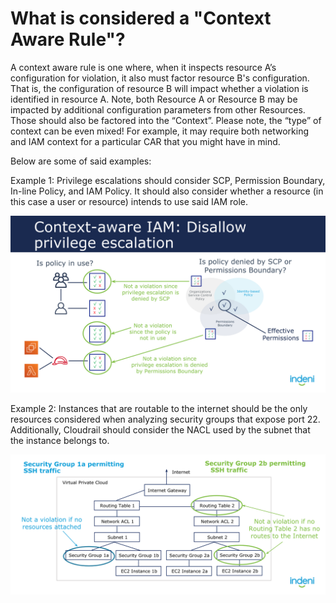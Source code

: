 # What is considered a "Context Aware Rule"?

A context aware rule is one where, when it inspects resource A’s configuration for violation, it also must factor resource B's configuration. That is, the configuration of resource B will impact whether a violation is identified in resource A. Note, both Resource A or Resource B may be impacted by additional configuration parameters from other Resources. Those should also be factored into the “Context”. Please note, the “type” of context can be even mixed! For example, it may require both networking and IAM context for a particular CAR that you might have in mind.

Below are some of said examples:

Example 1: Privilege escalations should consider SCP, Permission Boundary, In-line Policy, and IAM Policy. It should also consider whether a resource (in this case a user or resource) intends to use said IAM role.

![Context-Aware Priv Escalation](imgs/context_aware_priv_escalation.png)

Example 2: Instances that are routable to the internet should be the only resources considered when analyzing security groups that expose port 22. Additionally, Cloudrail should consider the NACL used by the subnet that the instance belongs to.

![Context-Aware Public Access](imgs/context_aware_public_access.png)